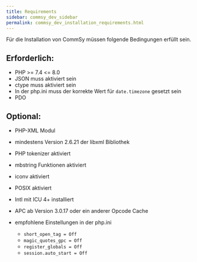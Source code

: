```yaml
---
title: Requirements
sidebar: commsy_dev_sidebar
permalink: commsy_dev_installation_requirements.html
---
```


Für die Installation von CommSy müssen folgende Bedingungen erfüllt sein.

Erforderlich:
-------------
* PHP >= 7.4 <= 8.0
* JSON muss aktiviert sein
* ctype muss aktiviert sein
* In der php.ini muss der korrekte Wert für ``date.timezone`` gesetzt sein
* PDO

Optional:
---------
* PHP-XML Modul
* mindestens Version 2.6.21 der libxml Bibliothek
* PHP tokenizer aktiviert
* mbstring Funktionen aktiviert
* iconv aktiviert
* POSIX aktiviert
* Intl mit ICU 4+ installiert
* APC ab Version 3.0.17 oder ein anderer Opcode Cache
* empfohlene Einstellungen in der php.ini

    * ``short_open_tag = Off``
    * ``magic_quotes_gpc = Off``
    * ``register_globals = Off``
    * ``session.auto_start = Off``